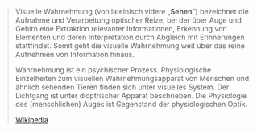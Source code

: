> Visuelle Wahrnehmung (von lateinisch videre „**Sehen**“) bezeichnet die Aufnahme und Verarbeitung optischer Reize, bei der über Auge und Gehirn eine Extraktion relevanter Informationen, Erkennung von Elementen und deren Interpretation durch Abgleich mit Erinnerungen stattfindet. Somit geht die visuelle Wahrnehmung weit über das reine Aufnehmen von Information hinaus.
>
> Wahrnehmung ist ein psychischer Prozess. Physiologische Einzelheiten zum visuellen Wahrnehmungsapparat von Menschen und ähnlich sehenden Tieren finden sich unter visuelles System. Der Lichtgang ist unter dioptrischer Apparat beschrieben. Die Physiologie des (menschlichen) Auges ist Gegenstand der physiologischen Optik.
>
> [Wikipedia](https://de.wikipedia.org/wiki/Visuelle%20Wahrnehmung)